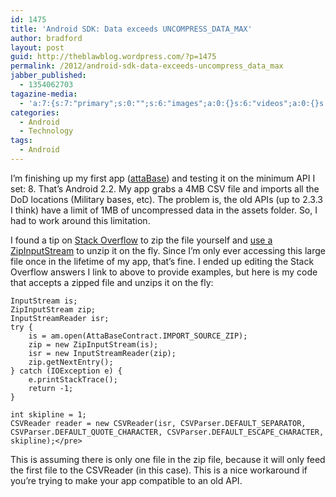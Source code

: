 ```yaml
---
id: 1475
title: 'Android SDK: Data exceeds UNCOMPRESS_DATA_MAX'
author: bradford
layout: post
guid: http://theblawblog.wordpress.com/?p=1475
permalink: /2012/android-sdk-data-exceeds-uncompress_data_max
jabber_published:
  - 1354062703
tagazine-media:
  - 'a:7:{s:7:"primary";s:0:"";s:6:"images";a:0:{}s:6:"videos";a:0:{}s:11:"image_count";i:0;s:6:"author";s:7:"6182409";s:7:"blog_id";s:7:"9586444";s:9:"mod_stamp";s:19:"2012-11-28 00:31:41";}'
categories:
  - Android
  - Technology
tags:
  - Android
---
```

I&#8217;m finishing up my first app (<a href="http://bantamstudio.co/attabase" target="_blank">attaBase</a>) and testing it on the minimum API I set: 8. That&#8217;s Android 2.2. My app grabs a 4MB CSV file and imports all the DoD locations (Military bases, etc). The problem is, the old APIs (up to 2.3.3 I think) have a limit of 1MB of uncompressed data in the assets folder. So, I had to work around this limitation.  <!--more-->

I found a tip on [Stack Overflow][1] to zip the file yourself and [use a ZipInputStream][2] to unzip it on the fly. Since I&#8217;m only ever accessing this large file once in the lifetime of my app, that&#8217;s fine. I ended up editing the Stack Overflow answers I link to above to provide examples, but here is my code that accepts a zipped file and unzips it on the fly:

```AssetManager am = getAssets();
InputStream is;
ZipInputStream zip;
InputStreamReader isr;
try {
    is = am.open(AttaBaseContract.IMPORT_SOURCE_ZIP);
    zip = new ZipInputStream(is);
    isr = new InputStreamReader(zip);
    zip.getNextEntry();
} catch (IOException e) {
    e.printStackTrace();
    return -1;
}

int skipline = 1;
CSVReader reader = new CSVReader(isr, CSVParser.DEFAULT_SEPARATOR, CSVParser.DEFAULT_QUOTE_CHARACTER, CSVParser.DEFAULT_ESCAPE_CHARACTER, skipline);</pre>
```

This is assuming there is only one file in the zip file, because it will only feed the first file to the CSVReader (in this case). This is a nice workaround if you&#8217;re trying to make your app compatible to an old API.

 [1]: http://stackoverflow.com/a/9423943/1486966
 [2]: http://stackoverflow.com/a/4070652/1486966